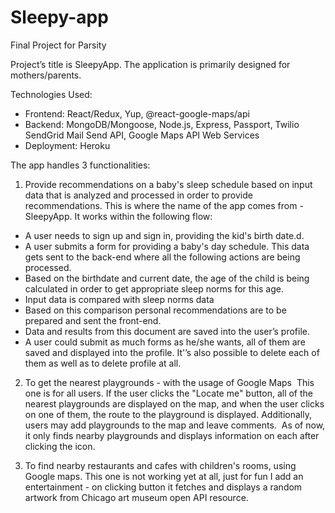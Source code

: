# Sleepy-app
Final Project for Parsity

Project’s title is SleepyApp.
The application is primarily designed for mothers/parents.

Technologies Used:
* Frontend: React/Redux, Yup,  @react-google-maps/api
* Backend: MongoDB/Mongoose, Node.js, Express, Passport, Twilio SendGrid Mail Send API, Google Maps API Web Services
* Deployment: Heroku

The app handles 3 functionalities: 

1. Provide recommendations on a baby's sleep schedule based on input data that is analyzed and processed in order to provide recommendations. This is where the name of the app comes from - SleepyApp.
It works within the following flow: 
* A user needs to sign up and sign in, providing the kid's birth date.d.
* A user submits a form for providing a baby's day schedule. This data gets sent to the back-end where all the following actions are being processed. 
* Based on the birthdate and current date, the age of the child is being calculated in order to get appropriate sleep norms for this age.
* Input data is compared with sleep norms data 
* Based on this comparison personal recommendations are to be prepared and sent the front-end.
* Data and results from this document are saved into the user’s profile. 
* A user could submit as much forms as he/she wants, all of them are saved and displayed into the profile. It'’s also possible to delete each of them as well as to delete profile at all. 

2. To get the nearest playgrounds - with the usage of Google Maps 
This one is for all users. If the user clicks the "Locate me" button, all of the nearest playgrounds are displayed on the map, and when the user clicks on one of them, the route to the playground is displayed. Additionally, users may add playgrounds to the map and leave comments. 
As of now, it only finds nearby playgrounds and displays information on each after clicking the icon.


3. To find nearby restaurants and cafes with children's rooms, using Google maps.
This one is not working yet at all, just for fun I add an entertainment - on clicking button it fetches and displays a random artwork from Chicago art museum open API resource. 
